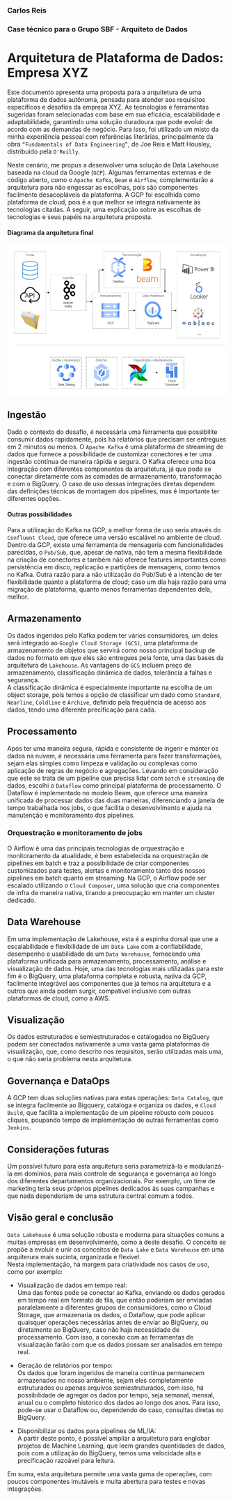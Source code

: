 ### Carlos Reis
### Case técnico para o Grupo SBF - Arquiteto de Dados
# Arquitetura de Plataforma de Dados: Empresa XYZ 


Este documento apresenta uma proposta para a arquitetura de uma plataforma de dados autônoma, pensada para atender aos requisitos específicos e desafios da empresa XYZ. As tecnologias e ferramentas sugeridas foram selecionadas com base em sua eficácia, escalabilidade e adaptabilidade, garantindo uma solução duradoura que pode evoluir de acordo com as demandas de negócio. Para isso, foi utilizado um misto da minha experiência pessoal com referências literárias, principalmente da obra `“Fundamentals of Data Engineering”`, de Joe Reis e Matt Housley, distribuído pela `O'Reilly`. 

Neste cenário, me propus a desenvolver uma solução de Data Lakehouse baseada na cloud da Google (`GCP`). Algumas ferramentas externas e de código aberto, como o `Apache Kafka`, `Beam` e `Airflow`, complementarão a arquitetura para não engessar as escolhas, pois são componentes facilmente desacopláveis da plataforma. A GCP foi escolhida como plataforma de cloud, pois é a que melhor se integra nativamente às tecnologias citadas. A seguir, uma explicação sobre as escolhas de tecnologias e seus papéis na arquitetura proposta. 

#### Diagrama da arquitetura final

![Arquitetura](arquitetura_sbf.jpg)

## Ingestão

Dado o contexto do desafio, é necessária uma ferramenta que possibilite consumir dados rapidamente, pois há relatórios que precisam ser entregues em 2 minutos ou menos. O `Apache Kafka` é uma plataforma de streaming de dados que fornece a possibilidade de customizar conectores e ter uma ingestão contínua de maneira rápida e segura. O Kafka oferece uma boa integração com diferentes componentes da arquitetura, já que pode se conectar diretamente com as camadas de armazenamento, transformação e com o BigQuery. O caso de uso dessas integrações diretas dependem das definições técnicas de montagem dos pipelines, mas é importante ter diferentes opções. 

#### Outras possibilidades

Para a utilização do Kafka na GCP, a melhor forma de uso seria através do `Confluent Cloud`, que oferece uma versão escalável no ambiente de cloud. Dentro da GCP, existe uma ferramenta de mensageria com funcionalidades parecidas, o `Pub/Sub`, que, apesar de nativa, não tem a mesma flexibilidade na criação de conectores e também não oferece features importantes como persistência em disco, replicação e partições de mensagens, como temos no Kafka. Outra razão para a não utilização do Pub/Sub é a intenção de ter flexibilidade quanto a plataforma de cloud; caso um dia haja razão para uma migração de plataforma, quanto menos ferramentas dependentes dela, melhor.


## Armazenamento

Os dados ingeridos pelo Kafka podem ter vários consumidores, um deles será integrado ao `Google Cloud Storage (GCS)`, uma plataforma de armazenamento de objetos que servirá como nosso principal backup de dados no formato em que eles são entregues pela fonte, uma das bases da arquitetura de `Lakehouse`. As vantagens do `GCS` incluem preço de armazenamento, classificação dinâmica de dados, tolerância a falhas e segurança. \
A classificação dinâmica é especialmente importante na escolha de um object storage, pois temos a opção de classificar um dado como `Standard`, `Nearline`, `Coldline` e `Archive`, definido pela frequência de acesso aos dados, tendo uma diferente precificação para cada.

## Processamento

Após ter uma maneira segura, rápida e consistente de ingerir e manter os dados na nuvem, é necessária uma ferramenta para fazer transformações, sejam elas simples como limpeza e validação ou complexas como aplicação de regras de negócio e agregações. Levando em consideração que este se trata de um pipeline que precisa lidar com `batch` e `streaming` de dados, escolhi o `Dataflow` como principal plataforma de processamento. O Dataflow é implementado no modelo Beam, que oferece uma maneira unificada de processar dados das duas maneiras, diferenciando a janela de tempo trabalhada nos jobs, o que facilita o desenvolvimento e ajuda na manutenção e monitoramento dos pipelines.

### Orquestração e monitoramento de jobs

O Airflow é uma das principais tecnologias de orquestração e monitoramento da atualidade, é bem estabelecida na orquestração de pipelines em batch e traz a possibilidade de criar componentes customizados para testes, alertas e monitoramento tanto dos nossos pipelines em batch quanto em streaming. Na GCP, o Airflow pode ser escalado utilizando o `Cloud Composer`, uma solução que cria componentes de infra de maneira nativa, tirando a preocupação em manter um cluster dedicado.

## Data Warehouse

Em uma implementação de Lakehouse, esta é a espinha dorsal que une a escalabilidade e flexibilidade de um `Data Lake` com a confiabilidade, desempenho e usabilidade de um `Data Warehouse`, fornecendo uma plataforma unificada para armazenamento, processamento, análise e visualização de dados. Hoje, uma das tecnologias mais utilizadas para este fim é o BigQuery, uma plataforma completa e robusta, nativa da GCP, facilmente integrável aos componentes que já temos na arquitetura e a outros que ainda podem surgir, compatível inclusive com outras plataformas de cloud, como a AWS.

## Visualização

Os dados estruturados e semiestruturados e catalogados no BigQuery podem ser conectados nativamente a uma vasta gama plataformas de visualização, que, como descrito nos requisitos, serão utilizadas mais uma, o que não seria problema nesta arquitetura.

## Governança e DataOps

A GCP tem duas soluções nativas para estas operações: `Data Catalog`, que se integra facilmente ao Bigquery, cataloga e organiza os dados, e `Cloud Build`, que facilita a implementação de um pipeline robusto com poucos cliques, poupando tempo de implementação de outras ferramentas como `Jenkins`.

## Considerações futuras

Um possível futuro para esta arquitetura seria parametrizá-la e modularizá-la em domínios, para mais controle de segurança e governança ao longo dos diferentes departamentos organizacionais. Por exemplo, um time de marketing teria seus próprios pipelines dedicados às suas campanhas e que nada dependeriam de uma estrutura central comum a todos. 

## Visão geral e conclusão

`Data Lakehouse` é uma solução robusta e moderna para situações comuns a muitas empresas em desenvolvimento, como a deste desafio. O conceito se propõe a evoluir e unir os conceitos de `Data Lake` e `Data Warehouse` em uma arquiterura mais sucinta, organizada e flexível. \
Nesta implementação, há margem para criatividade nos casos de uso, como por exemplo:
* Visualização de dados em tempo real: \
Uma das fontes pode se conectar ao Kafka, enviando os dados gerados em tempo real em formato de fila, que então poderiam ser enviadas paralelamente a diferentes grupos de consumidores, como o Cloud Storage, que armazenaria os dados, o Dataflow, que pode aplicar quaisquer operações necessárias antes de enviar ao BigQuery, ou diretamente ao BigQuery, caso não haja necessidade de processamento. Com isso, a conexão com as ferramentas de visualização farão com que os dados possam ser analisados em tempo real.

* Geração de relatórios por tempo: \
Os dados que foram ingeridos de maneira contínua permanecem armazenados no nosso ambiente, sejam eles completamente estruturados ou apenas arquivos semiestruturados, com isso, há possibilidade de agregar os dados por tempo, seja semanal, mensal, anual ou o completo histórico dos dados ao longo dos anos. Para isso, pode-se usar o Dataflow ou, dependendo do caso, consultas diretas no BigQuery.

* Disponibilizar os dados para pipelines de ML/IA: \
A partir deste ponto, é possível ampliar a arquitetura para englobar projetos de Machine Learning, que leem grandes quantidades de dados, pois com a utilização do BigQuery, temos uma velocidade alta e precificação razoável para leitura.

Em suma, esta arquitetura permite uma vasta gama de operações, com poucos componentes imutáveis e muita abertura para testes e novas integrações.